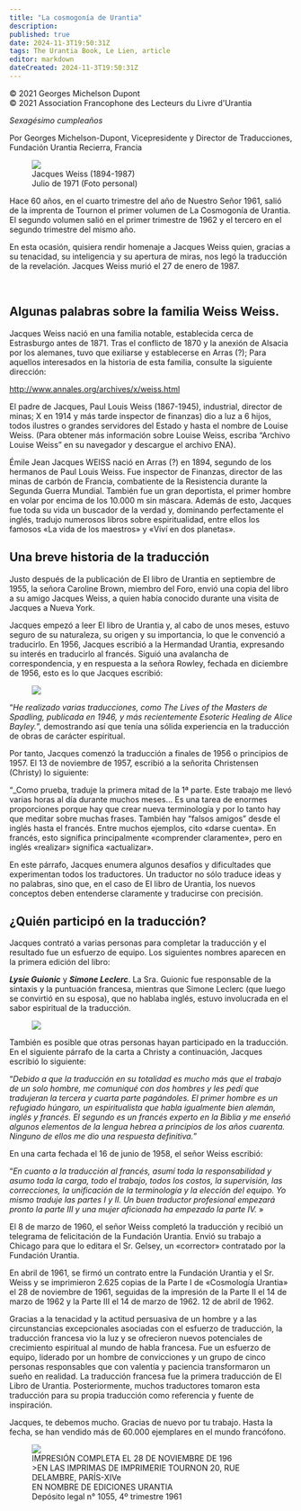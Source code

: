 ```yaml
---
title: "La cosmogonía de Urantia"
description: 
published: true
date: 2024-11-3T19:50:31Z
tags: The Urantia Book, Le Lien, article
editor: markdown
dateCreated: 2024-11-3T19:50:31Z
---
```


<p class="v-card v-sheet theme--gris claro aclarar-3 px-2">© 2021 Georges Michelson Dupont<br>© 2021 Association Francophone des Lecteurs du Livre d'Urantia</p>


_Sexagésimo cumpleaños_

Por Georges Michelson-Dupont,
Vicepresidente y Director de Traducciones, Fundación Urantia
Recierra, Francia

<figure id="Figure_1" class="image urantiapedia image-style-align-right">
<img src="/image/article/Le_Lien/images_03/065.jpg">
<figcaption>Jacques Weiss (1894-1987)<br>Julio de 1971 (Foto personal)</figcaption>
</figure>

Hace 60 años, en el cuarto trimestre del año de Nuestro Señor 1961, salió de la imprenta de Tournon el primer volumen de La Cosmogonía de Urantia. El segundo volumen salió en el primer trimestre de 1962 y el tercero en el segundo trimestre del mismo año.

En esta ocasión, quisiera rendir homenaje a Jacques Weiss quien, gracias a su tenacidad, su inteligencia y su apertura de miras, nos legó la traducción de la revelación. Jacques Weiss murió el 27 de enero de 1987.

<br estilo=«claro:ambos;»/>

## Algunas palabras sobre la familia Weiss Weiss.

Jacques Weiss nació en una familia notable, establecida cerca de Estrasburgo antes de 1871. Tras el conflicto de 1870 y la anexión de Alsacia por los alemanes, tuvo que exiliarse y establecerse en Arras (?); Para aquellos interesados en la historia de esta familia, consulte la siguiente dirección:

http://www.annales.org/archives/x/weiss.html

El padre de Jacques, Paul Louis Weiss (1867-1945), industrial, director de minas; X en 1914 y más tarde inspector de finanzas) dio a luz a 6 hijos, todos ilustres o grandes servidores del Estado y hasta el nombre de Louise Weiss. (Para obtener más información sobre Louise Weiss, escriba “Archivo Louise Weiss” en su navegador y descargue el archivo ENA).

Émile Jean Jacques WEISS nació en Arras (?) en 1894, segundo de los hermanos de Paul Louis Weiss. Fue inspector de Finanzas, director de las minas de carbón de Francia, combatiente de la Resistencia durante la Segunda Guerra Mundial. También fue un gran deportista, el primer hombre en volar por encima de los 10.000 m sin máscara. Además de esto, Jacques fue toda su vida un buscador de la verdad y, dominando perfectamente el inglés, tradujo numerosos libros sobre espiritualidad, entre ellos los famosos «La vida de los maestros» y «Viví en dos planetas».

## Una breve historia de la traducción

Justo después de la publicación de El libro de Urantia en septiembre de 1955, la señora Caroline Brown, miembro del Foro, envió una copia del libro a su amigo Jacques Weiss, a quien había conocido durante una visita de Jacques a Nueva York.

Jacques empezó a leer El libro de Urantia y, al cabo de unos meses, estuvo seguro de su naturaleza, su origen y su importancia, lo que le convenció a traducirlo. En 1956, Jacques escribió a la Hermandad Urantia, expresando su interés en traducirlo al francés. Siguió una avalancha de correspondencia, y en respuesta a la señora Rowley, fechada en diciembre de 1956, esto es lo que Jacques escribió:

<figure id="Figure_2" class="image urantiapedia image-style-align-right">
<img src="/image/article/Le_Lien/images_03/066.jpg">
</figure>

“_He realizado varias traducciones, como The Lives of the Masters de Spadling, publicada en 1946, y más recientemente Esoteric Healing de Alice Bayley._”, demostrando así que tenía una sólida experiencia en la traducción de obras de carácter espiritual.

Por tanto, Jacques comenzó la traducción a finales de 1956 o principios de 1957. El 13 de noviembre de 1957, escribió a la señorita Christensen (Christy) lo siguiente:

“_Como prueba, traduje la primera mitad de la 1ª parte. Este trabajo me llevó varias horas al día durante muchos meses... Es una tarea de enormes proporciones porque hay que crear nueva terminología y por lo tanto hay que meditar sobre muchas frases. También hay “falsos amigos” desde el inglés hasta el francés. Entre muchos ejemplos, cito «darse cuenta». En francés, esto significa principalmente «comprender claramente», pero en inglés «realizar» significa «actualizar».

En este párrafo, Jacques enumera algunos desafíos y dificultades que experimentan todos los traductores. Un traductor no sólo traduce ideas y no palabras, sino que, en el caso de El libro de Urantia, los nuevos conceptos deben entenderse claramente y traducirse con precisión.

## ¿Quién participó en la traducción?

Jacques contrató a varias personas para completar la traducción y el resultado fue un esfuerzo de equipo. Los siguientes nombres aparecen en la primera edición del libro:

***Lysie Guionic*** y ***Simone Leclerc***. La Sra. Guionic fue responsable de la sintaxis y la puntuación francesa, mientras que Simone Leclerc (que luego se convirtió en su esposa), que no hablaba inglés, estuvo involucrada en el sabor espiritual de la traducción.

<figure id="Figure_3" class="image urantiapedia image-style-align-left">
<img src="/image/article/Le_Lien/images_03/067.jpg">
</figure>

También es posible que otras personas hayan participado en la traducción. En el siguiente párrafo de la carta a Christy a continuación, Jacques escribió lo siguiente:

“_Debido a que la traducción en su totalidad es mucho más que el trabajo de un solo hombre, me comuniqué con dos hombres y les pedí que tradujeran la tercera y cuarta parte pagándoles. El primer hombre es un refugiado húngaro, un espiritualista que habla igualmente bien alemán, inglés y francés. El segundo es un francés experto en la Biblia y me enseñó algunos elementos de la lengua hebrea a principios de los años cuarenta. Ninguno de ellos me dio una respuesta definitiva._”

En una carta fechada el 16 de junio de 1958, el señor Weiss escribió:

“_En cuanto a la traducción al francés, asumí toda la responsabilidad y asumo toda la carga, todo el trabajo, todos los costos, la supervisión, las correcciones, la unificación de la terminología y la elección del equipo. Yo mismo traduje las partes I y II. Un buen traductor profesional empezará pronto la parte III y una mujer aficionada ha empezado la parte IV._ »

El 8 de marzo de 1960, el señor Weiss completó la traducción y recibió un telegrama de felicitación de la Fundación Urantia. Envió su trabajo a Chicago para que lo editara el Sr. Gelsey, un «corrector» contratado por la Fundación Urantia.

En abril de 1961, se firmó un contrato entre la Fundación Urantia y el Sr. Weiss y se imprimieron 2.625 copias de la Parte I de «Cosmología Urantia» el 28 de noviembre de 1961, seguidas de la impresión de la Parte II el 14 de marzo de 1962 y la Parte III el 14 de marzo de 1962. 12 de abril de 1962.

Gracias a la tenacidad y la actitud persuasiva de un hombre y a las circunstancias excepcionales asociadas con el esfuerzo de traducción, la traducción francesa vio la luz y se ofrecieron nuevos potenciales de crecimiento espiritual al mundo de habla francesa. Fue un esfuerzo de equipo, liderado por un hombre de convicciones y un grupo de cinco personas responsables que con valentía y paciencia transformaron un sueño en realidad. La traducción francesa fue la primera traducción de El Libro de Urantia. Posteriormente, muchos traductores tomaron esta traducción para su propia traducción como referencia y fuente de inspiración.

Jacques, te debemos mucho. Gracias de nuevo por tu trabajo. Hasta la fecha, se han vendido más de 60.000 ejemplares en el mundo francófono.

<figure id="Figure_4" class="image urantiapedia image-style-align-right">
<img src="/image/article/Le_Lien/images_03/068.jpg">
<figcaption>IMPRESIÓN COMPLETA EL 28 DE NOVIEMBRE DE 196<br>>EN LAS IMPRIMAS DE IMPRIMERIE TOURNON 20, RUE DELAMBRE, PARÍS-XIVe<br>EN NOMBRE DE EDICIONES URANTIA<br>Depósito legal n° 1055, 4º trimestre 1961</ leyenda>
</figure>

